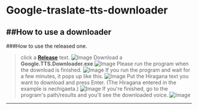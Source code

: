 Google-traslate-tts-downloader
==============================

##How to use a downloader
-------------------------

###How to use the released one.
>click a **[Release](https://github.com/moole100/Google-traslate-tts-downloader/releases)** text.
![Image](https://media.discordapp.net/attachments/699182482985058314/780007696069296158/unknown.png?width=1239&height=697)
>Download a **Google.TTS.Downloader.exe**
![Image](https://cdn.discordapp.com/attachments/699182482985058314/780008182708961300/unknown.png)
>Please run the program when the download is finished.
![Image](https://cdn.discordapp.com/attachments/699182482985058314/780008696934957066/unknown.png)
>If you run the program and wait for a few minutes, it pops up like this.
![Image](https://cdn.discordapp.com/attachments/699182482985058314/780008948563443742/unknown.png)
>Put the Hiragana text you want to download and press Enter. (The Hiragana entered in the example is nechigaeta.)
![Image](https://cdn.discordapp.com/attachments/699182482985058314/780011009728315412/unknown.png)
>If you're finished, go to the program's path/results and you'll see the downloaded voice.
![Image](https://media.discordapp.net/attachments/699182482985058314/780023983247982612/unknown.png?width=786&height=698)
--------------------------------------------------------------------------------------------------------------------------------------------------------------------------------------------------------------------
